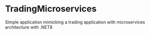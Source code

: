 # TradingMicroservices
Simple application mimicking a trading application with microservices architecture with .NET8
